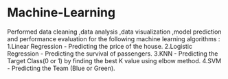 # Machine-Learning
Performed data cleaning ,data analysis ,data visualization ,model prediction and performance evaluation for the following machine learning algorithms : <br />
1.Linear Regression - Predicting the price of the house.
2.Logistic Regression - Predicting the survival of passengers.
3.KNN - Predicting the Target Class(0 or 1) by finding the best K value using elbow method.
4.SVM - Predicting the Team (Blue or Green).
